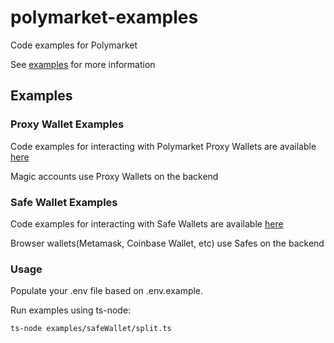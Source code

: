 # polymarket-examples

Code examples for Polymarket

See [examples](./examples/) for more information

## Examples

### Proxy Wallet Examples

Code examples for interacting with Polymarket Proxy Wallets are available [here](./examples/proxyWallet/README.md)

Magic accounts use Proxy Wallets on the backend


### Safe Wallet Examples

Code examples for interacting with Safe Wallets are available [here](./examples/safeWallet/README.md)

Browser wallets(Metamask, Coinbase Wallet, etc) use Safes on the backend


### Usage
Populate your .env file based on .env.example.

Run examples using ts-node:
```bash
ts-node examples/safeWallet/split.ts
```